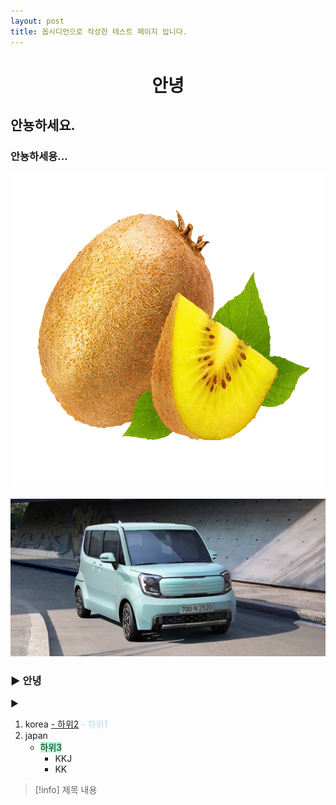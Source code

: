 ```yaml
---
layout: post
title: 옵시디언으로 작성한 테스트 페이지 입니다.
---
```




# <center>안녕</center>







## 안뇽하세요.

### 안뇽하세용...
![](images/kiwi2.png)




![](images/car2.jpg)

	


### ▶ 안녕

▶


1. korea
	<u>- 하위2</u>
	<font color="#b7dde8">- 하위1</font>
2. japan
	- <span style="background:#affad1"> 하위3</span>
		- KKJ
		- KK



> [!info] 제목
> 내용

